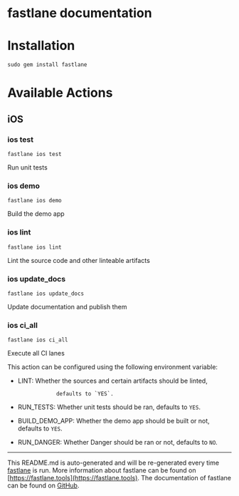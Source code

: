 fastlane documentation
================
# Installation
```
sudo gem install fastlane
```
# Available Actions
## iOS
### ios test
```
fastlane ios test
```
Run unit tests
### ios demo
```
fastlane ios demo
```
Build the demo app
### ios lint
```
fastlane ios lint
```
Lint the source code and other linteable artifacts
### ios update_docs
```
fastlane ios update_docs
```
Update documentation and publish them
### ios ci_all
```
fastlane ios ci_all
```
Execute all CI lanes

This action can be configured using the following environment variable:



- LINT:           Whether the sources and certain artifacts should be linted,

                  defaults to `YES`.

- RUN_TESTS:      Whether unit tests should be ran, defaults to `YES`.

- BUILD_DEMO_APP: Whether the demo app should be built or not, defaults to `YES`.

- RUN_DANGER:     Whether Danger should be ran or not, defaults to `NO`.

----

This README.md is auto-generated and will be re-generated every time [fastlane](https://fastlane.tools) is run.
More information about fastlane can be found on [https://fastlane.tools](https://fastlane.tools).
The documentation of fastlane can be found on [GitHub](https://github.com/fastlane/fastlane/tree/master/fastlane).
